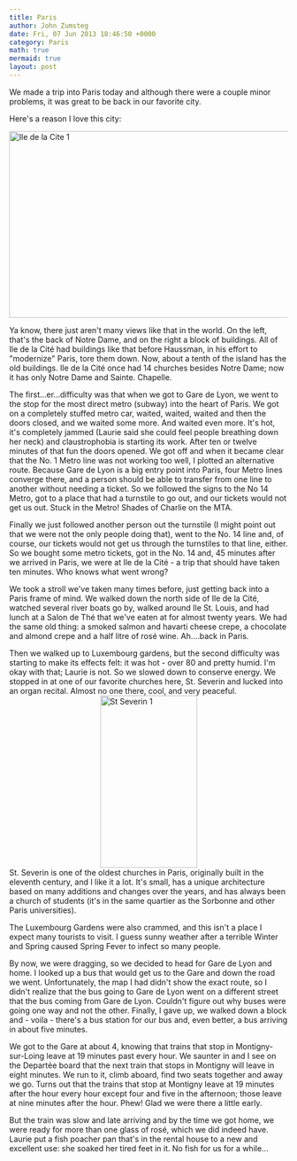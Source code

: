 ```yaml
---
title: Paris
author: John Zumsteg
date: Fri, 07 Jun 2013 18:46:50 +0000
category: Paris
math: true
mermaid: true
layout: post
---
```

We made a trip into Paris today and although there were a couple minor problems, it was great to be back in our favorite city.

Here's a reason I love this city:

<img style="display: block; margin-left: auto; margin-right: auto;" title="Ile de la Cite-1.jpg" alt="Ile de la Cite 1" src="http:/assets/images/2013/06/Ile-de-la-Cite-1.jpg" width="600" height="337" border="0" />

Ya know, there just aren't many views like that in the world. On the left, that's the back of Notre Dame, and on the right a block of buildings. All of Ile de la Cité had buildings like that before Haussman, in his effort to "modernize" Paris, tore them down. Now, about a tenth of the island has the old buildings. Ile de la Cité once had 14 churches besides Notre Dame; now it has only Notre Dame and Sainte. Chapelle.

The first…er…difficulty was that when we got to Gare de Lyon, we went to the stop for the most direct metro (subway) into the heart of Paris. We got on a completely stuffed metro car, waited, waited, waited and then the doors closed, and we waited some more. And waited even more. It's hot, it's completely jammed (Laurie said she could feel people breathing down her neck) and claustrophobia is starting its work. After ten or twelve minutes of that fun the doors opened. We got off and when it became clear that the No. 1 Metro line was not working too well, I plotted an alternative route. Because Gare de Lyon is a big entry point into Paris, four Metro lines converge there, and a person should be able to transfer from one line to another without needing a ticket. So we followed the signs to the No 14 Metro, got to a place that had a turnstile to go out, and our tickets would not get us out. Stuck in the Metro! Shades of Charlie on the MTA.

Finally we just followed another person out the turnstile (I might point out that we were not the only people doing that), went to the No. 14 line and, of course, our tickets would not get us through the turnstiles to that line, either. So we bought some metro tickets, got in the No. 14 and, 45 minutes after we arrived in Paris, we were at Ile de la Cité - a trip that should have taken ten minutes. Who knows what went wrong?

We took a stroll we've taken many times before, just getting back into a Paris frame of mind. We walked down the north side of Ile de la Cité, watched several river boats go by, walked around Ile St. Louis, and had lunch at a Salon de Thé that we've eaten at for almost twenty years. We had the same old thing: a smoked salmon and havarti cheese crepe, a chocolate and almond crepe and a half litre of rosé wine. Ah….back in Paris.

Then we walked up to Luxembourg gardens, but the second difficulty was starting to make its effects felt: it was hot - over 80 and pretty humid. I'm okay with that; Laurie is not. So we slowed down to conserve energy. We stopped in at one of our favorite churches here, St. Severin and lucked into an organ recital. Almost no one there, cool, and very peaceful.
<img class="alignleft" style="display: block; margin-left: auto; margin-right: auto;" title="St Severin-1.jpg" alt="St Severin 1" src="http:/assets/images/2013/06/St-Severin-11.jpg" width="175" height="311" border="0" />
St. Severin is one of the oldest churches in Paris, originally built in the eleventh century, and I like it a lot. It's small, has a unique architecture based on many additions and changes over the years, and has always been a church of students (it's in the same quartier as the Sorbonne and other Paris universities).

The Luxembourg Gardens were also crammed, and this isn't a place I expect many tourists to visit. I guess sunny weather after a terrible Winter and Spring caused Spring Fever to infect so many people.

By now, we were dragging, so we decided to head for Gare de Lyon and home. I looked up a bus that would get us to the Gare and down the road we went. Unfortunately, the map I had didn't show the exact route, so I didn't realize that the bus going to Gare de Lyon went on a different street that the bus coming from Gare de Lyon. Couldn't figure out why buses were going one way and not the other. Finally, I gave up, we walked down a block and - voila - there's a bus station for our bus and, even better, a bus arriving in about five minutes.

We got to the Gare at about 4, knowing that trains that stop in Montigny-sur-Loing leave at 19 minutes past every hour. We saunter in and I see on the Departée board that the next train that stops in Montigny will leave in eight minutes. We run to it, climb aboard, find two seats together and away we go. Turns out that the trains that stop at Montigny leave at 19 minutes after the hour every hour except four and five in the afternoon; those leave at nine minutes after the hour. Phew! Glad we were there a little early.

But the train was slow and late arriving and by the time we got home, we were ready for more than one glass of rosé, which we did indeed have. Laurie put a fish poacher pan that's in the rental house to a new and excellent use: she soaked her tired feet in it. No fish for us for a while...
